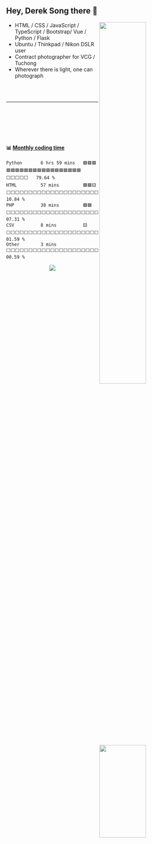 ## Hey, Derek Song there 👋
[<img align="right" width="50%" src="https://github-readme-stats-sandy-dereks-tau.vercel.app/api?username=derek-s&show_icons=true">](https://github.com/derek-s/github-readme-stats)

- HTML / CSS / JavaScript / TypeScript / Bootstrap/  Vue / Python / Flask
- Ubuntu / Thinkpad / Nikon DSLR user
- Contract photographer for VCG / Tuchong
- Wherever there is light, one can photograph

<br><br>

---

[<img align="right" width="50%" height="250px" src="https://media.giphy.com/media/1C8bHHJturSx2/giphy.gif">](https://media.giphy.com/media/1C8bHHJturSx2/giphy.gif)
![<img align="left" width="50%" src="/github-metrics.svg" alt="Metrics">](/github-metrics.svg)


<br><br>
---

#### :bar_chart: [Monthly coding time](https://github.com/athul/waka-readme)
<!--START_SECTION:waka-->

```text
Python       6 hrs 59 mins   🟩🟩🟩🟩🟩🟩🟩🟩🟩🟩🟩🟩🟩🟩🟩🟩🟩🟩🟩🟩⬜⬜⬜⬜⬜   79.64 %
HTML         57 mins         🟩🟩🟨⬜⬜⬜⬜⬜⬜⬜⬜⬜⬜⬜⬜⬜⬜⬜⬜⬜⬜⬜⬜⬜⬜   10.84 %
PHP          38 mins         🟩🟩⬜⬜⬜⬜⬜⬜⬜⬜⬜⬜⬜⬜⬜⬜⬜⬜⬜⬜⬜⬜⬜⬜⬜   07.31 %
CSV          8 mins          🟨⬜⬜⬜⬜⬜⬜⬜⬜⬜⬜⬜⬜⬜⬜⬜⬜⬜⬜⬜⬜⬜⬜⬜⬜   01.59 %
Other        3 mins          ⬜⬜⬜⬜⬜⬜⬜⬜⬜⬜⬜⬜⬜⬜⬜⬜⬜⬜⬜⬜⬜⬜⬜⬜⬜   00.59 %
```

<!--END_SECTION:waka-->

<div align="center">
    <img  src="https://visitor-badge.glitch.me/badge?page_id=derek-s" />
</div>
